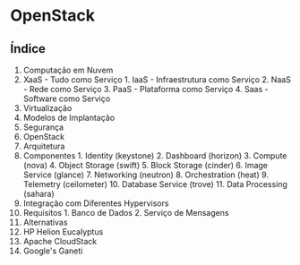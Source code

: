 # OpenStack

## Índice

1. Computação em Nuvem
  1. XaaS - Tudo como Serviço
    1. IaaS - Infraestrutura como Serviço
    2. NaaS - Rede como Serviço
    3. PaaS - Plataforma como Serviço
    4. Saas - Software como Serviço
  2. Virtualização
  3. Modelos de Implantação
  4. Segurança
2. OpenStack
  1. Arquitetura
  2. Componentes
    1. Identity (keystone)
    2. Dashboard (horizon)
    3. Compute (nova)
    4. Object Storage (swift)
    5. Block Storage (cinder)
    6. Image Service (glance)
    7. Networking (neutron)
    8. Orchestration (heat)
    9. Telemetry (ceilometer)
    10. Database Service (trove)
    11. Data Processing (sahara)
  3. Integração com Diferentes Hypervisors
  4. Requisitos
    1. Banco de Dados
    2. Serviço de Mensagens
3. Alternativas
  1. HP Helion Eucalyptus
  2. Apache CloudStack
  3. Google's Ganeti
